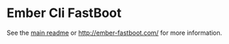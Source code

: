 # Ember Cli FastBoot

See the [main readme](../../README.md) or http://ember-fastboot.com/ for more  information.
